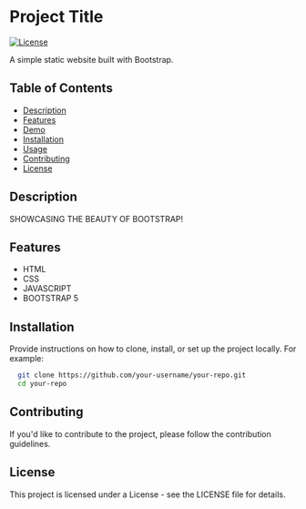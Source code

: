 # Project Title

[![License](https://img.shields.io/badge/license-MIT-blue.svg)](LICENSE)

A simple static website built with Bootstrap.

## Table of Contents

- [Description](#description)
- [Features](#features)
- [Demo](#demo)
- [Installation](#installation)
- [Usage](#usage)
- [Contributing](#contributing)
- [License](#license)

## Description

SHOWCASING THE BEAUTY OF BOOTSTRAP!

## Features

- HTML
- CSS
- JAVASCRIPT
- BOOTSTRAP 5

## Installation

Provide instructions on how to clone, install, or set up the project locally. For example:

```bash
  git clone https://github.com/your-username/your-repo.git
  cd your-repo
```

## Contributing
If you'd like to contribute to the project, please follow the contribution guidelines.

## License
This project is licensed under a License - see the LICENSE file for details.
